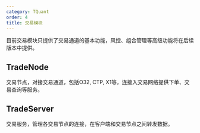 ```yaml
---
category: TQuant
order: 4
title: 交易模块
---
```


目前交易模块只提供了交易通道的基本功能，风控、组合管理等高级功能将在后续版本中提供。

## TradeNode

交易节点，对接交易通道，包括O32, CTP, X1等，连接入交易网络提供下单、交易查询等服务。

## TradeServer

交易服务，管理各交易节点的连接，在客户端和交易节点之间转发数据。

